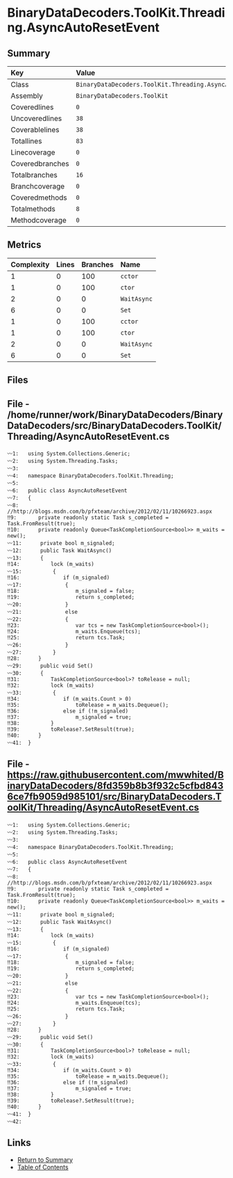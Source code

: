 ﻿# BinaryDataDecoders.ToolKit.Threading.AsyncAutoResetEvent

## Summary

| Key             | Value                                                      |
| :-------------- | :--------------------------------------------------------- |
| Class           | `BinaryDataDecoders.ToolKit.Threading.AsyncAutoResetEvent` |
| Assembly        | `BinaryDataDecoders.ToolKit`                               |
| Coveredlines    | `0`                                                        |
| Uncoveredlines  | `38`                                                       |
| Coverablelines  | `38`                                                       |
| Totallines      | `83`                                                       |
| Linecoverage    | `0`                                                        |
| Coveredbranches | `0`                                                        |
| Totalbranches   | `16`                                                       |
| Branchcoverage  | `0`                                                        |
| Coveredmethods  | `0`                                                        |
| Totalmethods    | `8`                                                        |
| Methodcoverage  | `0`                                                        |

## Metrics

| Complexity | Lines | Branches | Name        |
| :--------- | :---- | :------- | :---------- |
| 1          | 0     | 100      | `cctor`     |
| 1          | 0     | 100      | `ctor`      |
| 2          | 0     | 0        | `WaitAsync` |
| 6          | 0     | 0        | `Set`       |
| 1          | 0     | 100      | `cctor`     |
| 1          | 0     | 100      | `ctor`      |
| 2          | 0     | 0        | `WaitAsync` |
| 6          | 0     | 0        | `Set`       |

## Files

## File - /home/runner/work/BinaryDataDecoders/BinaryDataDecoders/src/BinaryDataDecoders.ToolKit/Threading/AsyncAutoResetEvent.cs

```CSharp
〰1:   using System.Collections.Generic;
〰2:   using System.Threading.Tasks;
〰3:   
〰4:   namespace BinaryDataDecoders.ToolKit.Threading;
〰5:   
〰6:   public class AsyncAutoResetEvent
〰7:   {
〰8:       //http://blogs.msdn.com/b/pfxteam/archive/2012/02/11/10266923.aspx
‼9:       private readonly static Task s_completed = Task.FromResult(true);
‼10:      private readonly Queue<TaskCompletionSource<bool>> m_waits = new();
〰11:      private bool m_signaled;
〰12:      public Task WaitAsync()
〰13:      {
‼14:          lock (m_waits)
〰15:          {
‼16:              if (m_signaled)
〰17:              {
‼18:                  m_signaled = false;
‼19:                  return s_completed;
〰20:              }
〰21:              else
〰22:              {
‼23:                  var tcs = new TaskCompletionSource<bool>();
‼24:                  m_waits.Enqueue(tcs);
‼25:                  return tcs.Task;
〰26:              }
〰27:          }
‼28:      }
〰29:      public void Set()
〰30:      {
‼31:          TaskCompletionSource<bool>? toRelease = null;
‼32:          lock (m_waits)
〰33:          {
‼34:              if (m_waits.Count > 0)
‼35:                  toRelease = m_waits.Dequeue();
‼36:              else if (!m_signaled)
‼37:                  m_signaled = true;
‼38:          }
‼39:          toRelease?.SetResult(true);
‼40:      }
〰41:  }
```

## File - https://raw.githubusercontent.com/mwwhited/BinaryDataDecoders/8fd359b8b3f932c5cfbd8436ce7fb9059d985101/src/BinaryDataDecoders.ToolKit/Threading/AsyncAutoResetEvent.cs

```CSharp
〰1:   using System.Collections.Generic;
〰2:   using System.Threading.Tasks;
〰3:   
〰4:   namespace BinaryDataDecoders.ToolKit.Threading;
〰5:   
〰6:   public class AsyncAutoResetEvent
〰7:   {
〰8:       //http://blogs.msdn.com/b/pfxteam/archive/2012/02/11/10266923.aspx
‼9:       private readonly static Task s_completed = Task.FromResult(true);
‼10:      private readonly Queue<TaskCompletionSource<bool>> m_waits = new();
〰11:      private bool m_signaled;
〰12:      public Task WaitAsync()
〰13:      {
‼14:          lock (m_waits)
〰15:          {
‼16:              if (m_signaled)
〰17:              {
‼18:                  m_signaled = false;
‼19:                  return s_completed;
〰20:              }
〰21:              else
〰22:              {
‼23:                  var tcs = new TaskCompletionSource<bool>();
‼24:                  m_waits.Enqueue(tcs);
‼25:                  return tcs.Task;
〰26:              }
〰27:          }
‼28:      }
〰29:      public void Set()
〰30:      {
‼31:          TaskCompletionSource<bool>? toRelease = null;
‼32:          lock (m_waits)
〰33:          {
‼34:              if (m_waits.Count > 0)
‼35:                  toRelease = m_waits.Dequeue();
‼36:              else if (!m_signaled)
‼37:                  m_signaled = true;
‼38:          }
‼39:          toRelease?.SetResult(true);
‼40:      }
〰41:  }
〰42:  
```

## Links

* [Return to Summary](Summary.md)
* [Table of Contents](../TOC.md)

